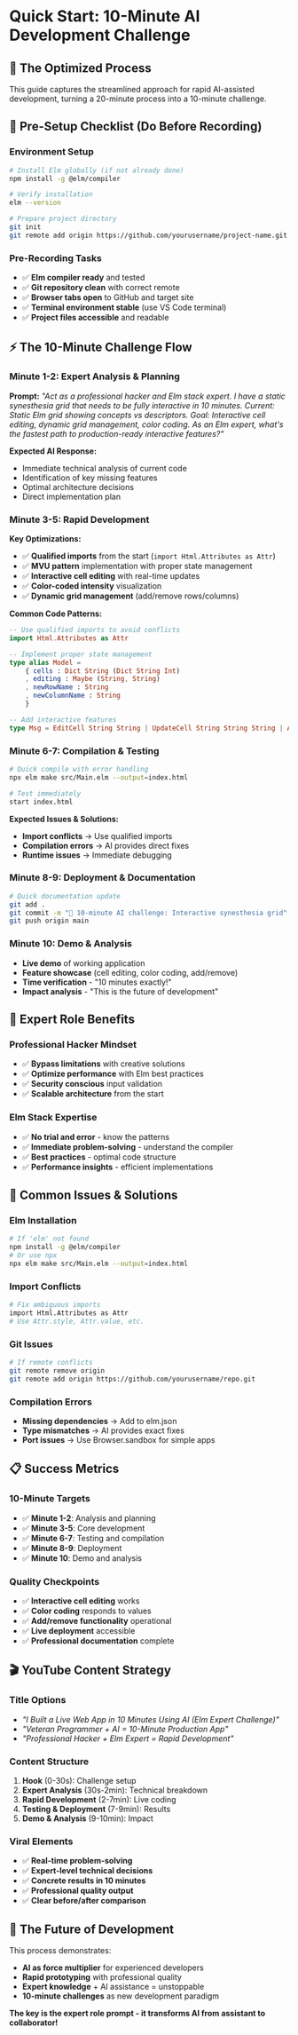 # Quick Start: 10-Minute AI Development Challenge

## 🚀 The Optimized Process

This guide captures the streamlined approach for rapid AI-assisted development, turning a 20-minute process into a 10-minute challenge.

## 🎯 Pre-Setup Checklist (Do Before Recording)

### Environment Setup
```bash
# Install Elm globally (if not already done)
npm install -g @elm/compiler

# Verify installation
elm --version

# Prepare project directory
git init
git remote add origin https://github.com/yourusername/project-name.git
```

### Pre-Recording Tasks
- ✅ **Elm compiler ready** and tested
- ✅ **Git repository clean** with correct remote
- ✅ **Browser tabs open** to GitHub and target site
- ✅ **Terminal environment stable** (use VS Code terminal)
- ✅ **Project files accessible** and readable

## ⚡ The 10-Minute Challenge Flow

### Minute 1-2: Expert Analysis & Planning
**Prompt:** *"Act as a professional hacker and Elm stack expert. I have a static synesthesia grid that needs to be fully interactive in 10 minutes. Current: Static Elm grid showing concepts vs descriptors. Goal: Interactive cell editing, dynamic grid management, color coding. As an Elm expert, what's the fastest path to production-ready interactive features?"*

**Expected AI Response:**
- Immediate technical analysis of current code
- Identification of key missing features
- Optimal architecture decisions
- Direct implementation plan

### Minute 3-5: Rapid Development
**Key Optimizations:**
- ✅ **Qualified imports** from the start (`import Html.Attributes as Attr`)
- ✅ **MVU pattern** implementation with proper state management
- ✅ **Interactive cell editing** with real-time updates
- ✅ **Color-coded intensity** visualization
- ✅ **Dynamic grid management** (add/remove rows/columns)

**Common Code Patterns:**
```elm
-- Use qualified imports to avoid conflicts
import Html.Attributes as Attr

-- Implement proper state management
type alias Model = 
    { cells : Dict String (Dict String Int)
    , editing : Maybe (String, String)
    , newRowName : String
    , newColumnName : String
    }

-- Add interactive features
type Msg = EditCell String String | UpdateCell String String String | AddRow | AddColumn
```

### Minute 6-7: Compilation & Testing
```bash
# Quick compile with error handling
npx elm make src/Main.elm --output=index.html

# Test immediately
start index.html
```

**Expected Issues & Solutions:**
- **Import conflicts** → Use qualified imports
- **Compilation errors** → AI provides direct fixes
- **Runtime issues** → Immediate debugging

### Minute 8-9: Deployment & Documentation
```bash
# Quick documentation update
git add .
git commit -m "🚀 10-minute AI challenge: Interactive synesthesia grid"
git push origin main
```

### Minute 10: Demo & Analysis
- **Live demo** of working application
- **Feature showcase** (cell editing, color coding, add/remove)
- **Time verification** - "10 minutes exactly!"
- **Impact analysis** - "This is the future of development"

## 🎯 Expert Role Benefits

### Professional Hacker Mindset
- ✅ **Bypass limitations** with creative solutions
- ✅ **Optimize performance** with Elm best practices
- ✅ **Security conscious** input validation
- ✅ **Scalable architecture** from the start

### Elm Stack Expertise
- ✅ **No trial and error** - know the patterns
- ✅ **Immediate problem-solving** - understand the compiler
- ✅ **Best practices** - optimal code structure
- ✅ **Performance insights** - efficient implementations

## 🚀 Common Issues & Solutions

### Elm Installation
```bash
# If 'elm' not found
npm install -g @elm/compiler
# Or use npx
npx elm make src/Main.elm --output=index.html
```

### Import Conflicts
```bash
# Fix ambiguous imports
import Html.Attributes as Attr
# Use Attr.style, Attr.value, etc.
```

### Git Issues
```bash
# If remote conflicts
git remote remove origin
git remote add origin https://github.com/yourusername/repo.git
```

### Compilation Errors
- **Missing dependencies** → Add to elm.json
- **Type mismatches** → AI provides exact fixes
- **Port issues** → Use Browser.sandbox for simple apps

## 📋 Success Metrics

### 10-Minute Targets
- ✅ **Minute 1-2**: Analysis and planning
- ✅ **Minute 3-5**: Core development
- ✅ **Minute 6-7**: Testing and compilation
- ✅ **Minute 8-9**: Deployment
- ✅ **Minute 10**: Demo and analysis

### Quality Checkpoints
- ✅ **Interactive cell editing** works
- ✅ **Color coding** responds to values
- ✅ **Add/remove functionality** operational
- ✅ **Live deployment** accessible
- ✅ **Professional documentation** complete

## 🎬 YouTube Content Strategy

### Title Options
- *"I Built a Live Web App in 10 Minutes Using AI (Elm Expert Challenge)"*
- *"Veteran Programmer + AI = 10-Minute Production App"*
- *"Professional Hacker + Elm Expert = Rapid Development"*

### Content Structure
1. **Hook** (0-30s): Challenge setup
2. **Expert Analysis** (30s-2min): Technical breakdown
3. **Rapid Development** (2-7min): Live coding
4. **Testing & Deployment** (7-9min): Results
5. **Demo & Analysis** (9-10min): Impact

### Viral Elements
- ✅ **Real-time problem-solving**
- ✅ **Expert-level technical decisions**
- ✅ **Concrete results in 10 minutes**
- ✅ **Professional quality output**
- ✅ **Clear before/after comparison**

## 🚀 The Future of Development

This process demonstrates:
- **AI as force multiplier** for experienced developers
- **Rapid prototyping** with professional quality
- **Expert knowledge** + AI assistance = unstoppable
- **10-minute challenges** as new development paradigm

**The key is the expert role prompt - it transforms AI from assistant to collaborator!** 